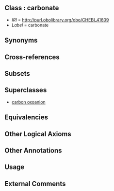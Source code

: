 
## Class : carbonate

 * *IRI* = http://purl.obolibrary.org/obo/CHEBI_41609
 * *Label* = carbonate

## Synonyms


## Cross-references


## Subsets


## Superclasses

 * [carbon oxoanion](../../CHEBI/04/CHEBI_35604.md)

## Equivalencies


## Other Logical Axioms


## Other Annotations


## Usage


## External Comments

